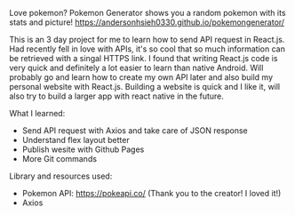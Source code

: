 Love pokemon? Pokemon Generator shows you a random pokemon with its stats and picture! https://andersonhsieh0330.github.io/pokemongenerator/

This is an 3 day project for me to learn how to send API request in React.js. Had recently fell in love with APIs, it's so cool that so much information can be retrieved with a singal HTTPS link. I found that writing React.js code is very quick and definitely a lot easier to learn than native Android. Will probably go and learn how to create my own API later and also build my personal website with React.js. Building a website is quick and I like it, will also try to build a larger app with react native in the future. 

What I learned:
- Send API request with Axios and take care of JSON response
- Understand flex layout better
- Publish wesite with Github Pages
- More Git commands

Library and resources used: 
- Pokemon API: https://pokeapi.co/ (Thank you to the creator! I loved it!)
- Axios
